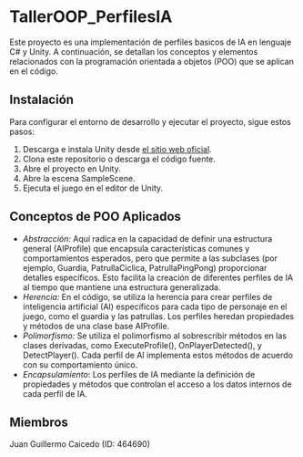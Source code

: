 # TallerOOP_PerfilesIA
Este proyecto es una implementación de perfiles basicos de IA en lenguaje C# y Unity. A continuación, se detallan los conceptos y elementos relacionados con la programación orientada a objetos (POO) que se aplican en el código.

## Instalación

Para configurar el entorno de desarrollo y ejecutar el proyecto, sigue estos pasos:

1. Descarga e instala Unity desde [el sitio web oficial](https://unity.com/).
2. Clona este repositorio o descarga el código fuente.
3. Abre el proyecto en Unity.
4. Abre la escena SampleScene.
5. Ejecuta el juego en el editor de Unity.

## Conceptos de POO Aplicados

- _Abstracción:_ Aquí radica en la capacidad de definir una estructura general (AIProfile) que encapsula características comunes y comportamientos esperados, pero que permite a las subclases (por ejemplo, Guardia, PatrullaCiclica, PatrullaPingPong) proporcionar detalles específicos. Esto facilita la creación de diferentes perfiles de IA al tiempo que mantiene una estructura generalizada.
- *Herencia:* En el código, se utiliza la herencia para crear perfiles de inteligencia artificial (AI) específicos para cada tipo de personaje en el juego, como el guardia y las patrullas. Los perfiles heredan propiedades y métodos de una clase base AIProfile.
- *Polimorfismo:* Se utiliza el polimorfismo al sobrescribir métodos en las clases derivadas, como ExecuteProfile(), OnPlayerDetected(), y DetectPlayer(). Cada perfil de AI implementa estos métodos de acuerdo con su comportamiento único.
- *Encapsulamiento*: Los perfiles de IA mediante la definición de propiedades y métodos que controlan el acceso a los datos internos de cada perfil de IA.

## Miembros
Juan Guillermo Caicedo (ID: 464690)
